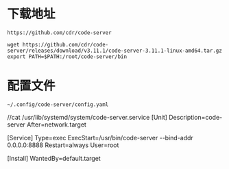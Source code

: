 # 下载地址
    https://github.com/cdr/code-server

    wget https://github.com/cdr/code-server/releases/download/v3.11.1/code-server-3.11.1-linux-amd64.tar.gz
    export PATH=$PATH:/root/code-server/bin


# 配置文件
    ~/.config/code-server/config.yaml

//cat /usr/lib/systemd/system/code-server.service
[Unit]
Description=code-server
After=network.target

[Service]
Type=exec
ExecStart=/usr/bin/code-server --bind-addr 0.0.0.0:8888
Restart=always
User=root

[Install]
WantedBy=default.target

